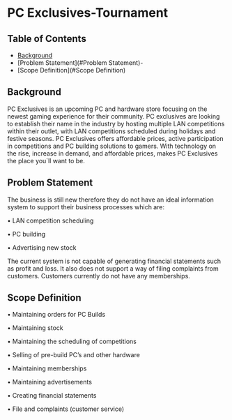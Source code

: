 # PC Exclusives-Tournament

## Table of Contents

- [Background](#Background)
 - [Problem Statement](#Problem Statement)-
- [Scope Definition](#Scope Definition)

## Background

PC Exclusives is an upcoming PC and hardware store focusing on the newest gaming experience for their community.
PC exclusives are looking to establish their name in the industry by hosting multiple LAN competitions within their outlet, with LAN competitions scheduled during holidays and festive seasons. PC Exclusives offers affordable prices, active participation in competitions and PC building solutions to gamers.
With technology on the rise, increase in demand, and affordable prices, makes PC Exclusives the place you`ll want to be.

## Problem Statement

The business is still new therefore they do not have an ideal information system to support their business processes which are:

•	LAN competition scheduling

•	PC building 

•	Advertising new stock

The current system is not capable of generating financial statements such as profit and loss.
It also does not support a way of filing complaints from customers.
Customers currently do not have any memberships.

## Scope Definition

•	Maintaining orders for PC Builds

•	Maintaining stock

•	Maintaining the scheduling of competitions

•	Selling of pre-build PC’s and other hardware

•	Maintaining memberships

•	Maintaining advertisements

•	Creating financial statements

•	File and complaints (customer service)


